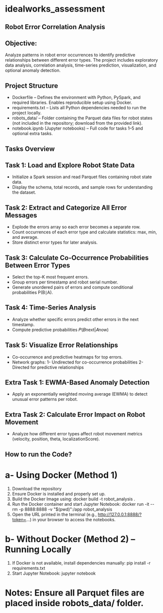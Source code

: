 # idealworks_assessment
## Robot Error Correlation Analysis

## Objective:
Analyze patterns in robot error occurrences to identify predictive relationships between different error types. The project includes exploratory data analysis, correlation analysis, time-series prediction, visualization, and optional anomaly detection.

## Project Structure

- Dockerfile – Defines the environment with Python, PySpark, and required libraries. Enables reproducible setup using Docker.
- requirements.txt – Lists all Python dependencies needed to run the project locally.
- robots_data/ – Folder containing the Parquet data files for robot states (not included in the repository; download from the provided link).
- notebook.ipynb (Jupyter notebooks) – Full code for tasks 1–5 and optional extra tasks.

## Tasks Overview
## Task 1: Load and Explore Robot State Data

- Initialize a Spark session and read Parquet files containing robot state data.
- Display the schema, total records, and sample rows for understanding the dataset.

## Task 2: Extract and Categorize All Error Messages

- Explode the errors array so each error becomes a separate row.
- Count occurrences of each error type and calculate statistics: max, min, and average.
- Store distinct error types for later analysis.

## Task 3: Calculate Co-Occurrence Probabilities Between Error Types

- Select the top-K most frequent errors.
- Group errors per timestamp and robot serial number.
- Generate unordered pairs of errors and compute conditional probabilities P(B∣A).

## Task 4: Time-Series Analysis
- Analyze whether specific errors predict other errors in the next timestamp.
- Compute predictive probabilities 𝑃(𝐵next|𝐴now)

## Task 5: Visualize Error Relationships
- Co-occurrence and predictive heatmaps for top errors.
- Network graphs:
  1- Undirected for co-occurrence probabilities
  2- Directed for predictive relationships

## Extra Task 1: EWMA-Based Anomaly Detection
- Apply an exponentially weighted moving average (EWMA) to detect unusual error patterns per robot.

## Extra Task 2: Calculate Error Impact on Robot Movement
- Analyze how different error types affect robot movement metrics (velocity, position, theta, localizationScore).

## How to run the Code? 
# a- Using Docker (Method 1)
1. Download the repository
2. Ensure Docker is installed and properly set up.
3. Build the Docker Image using: docker build -t robot_analysis .
4. Run the Docker container and start Jupyter Notebook:  docker run -it --rm -p 8888:8888 -v "$(pwd)":/app robot_analysis
5. Open the URL printed in the terminal (e.g., http://127.0.0.1:8888/?token=...) in your browser to access the notebooks.

# b- Without Docker (Method 2) – Running Locally
1. If Docker is not available, install dependencies manually:  pip install -r requirements.txt
2. Start Jupyter Notebook: jupyter notebook

# Notes: Ensure all Parquet files are placed inside robots_data/ folder.
